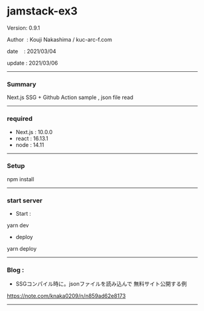 # jamstack-ex3

 Version: 0.9.1

 Author  : Kouji Nakashima / kuc-arc-f.com

 date    : 2021/03/04

 update  : 2021/03/06 

***
### Summary

Next.js SSG + Github Action sample , json file read

***
### required

* Next.js : 10.0.0
* react : 16.13.1
* node : 14.11

***
### Setup

npm install

***
### start server
* Start :

yarn dev

* deploy

yarn deploy


***
### Blog : 

* SSGコンパイル時に。jsonファイルを読み込んで 無料サイト公開する例 

https://note.com/knaka0209/n/n859ad62e8173

***

